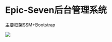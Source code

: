 # Epic-Seven后台管理系统
主要框架SSM+Bootstrap

![](https://github.com/BraisedPanda/Epic-Seven-Management-System/display/1.jpg)
